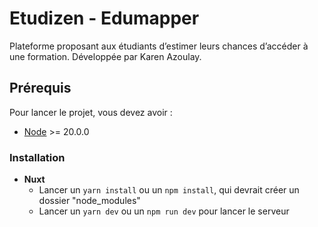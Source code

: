 # Etudizen - Edumapper

Plateforme proposant aux étudiants d’estimer leurs chances d’accéder à une formation.
Développée par Karen Azoulay.

## Prérequis

Pour lancer le projet, vous devez avoir :
- [Node](https://nodejs.org/fr/) >= 20.0.0

### Installation

- **Nuxt**
    - Lancer un `yarn install` ou un `npm install`, qui devrait créer un dossier "node_modules"
    - Lancer un `yarn dev` ou un `npm run dev` pour lancer le serveur

